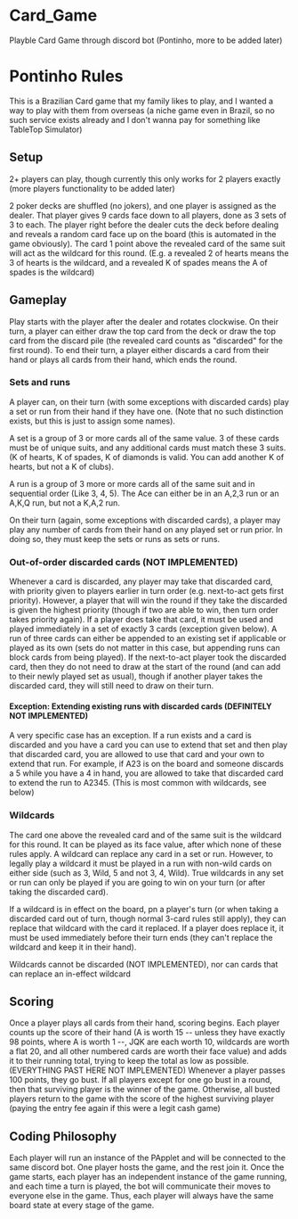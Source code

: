 # Card_Game
 Playble Card Game through discord bot (Pontinho, more to be added later)

# Pontinho Rules
 This is a Brazilian Card game that my family likes to play, and I wanted a way to play with them from overseas (a niche game even in Brazil, so no such service exists already and I don't wanna pay for something like TableTop Simulator)

## Setup
 2+ players can play, though currently this only works for 2 players exactly (more players functionality to be added later)
 
 2 poker decks are shuffled (no jokers), and one player is assigned as the dealer. That player gives 9 cards face down to all players, done as 3 sets of 3 to each. The player right before the dealer cuts the deck before dealing and reveals a random card face up on the board (this is automated in the game obviously). The card 1 point above the revealed card of the same suit will act as the wildcard for this round. (E.g. a revealed 2 of hearts means the 3 of hearts is the wildcard, and a revealed K of spades means the A of spades is the wildcard)

## Gameplay
Play starts with the player after the dealer and rotates clockwise. On their turn, a player can either draw the top card from the deck or draw the top card from the discard pile (the revealed card counts as "discarded" for the first round). To end their turn, a player either discards a card from their hand or plays all cards from their hand, which ends the round.

### Sets and runs
A player can, on their turn (with some exceptions with discarded cards) play a set or run from their hand if they have one. (Note that no such distinction exists, but this is just to assign some names).

A set is a group of 3 or more cards all of the same value. 3 of these cards must be of unique suits, and any additional cards must match these 3 suits. (K of hearts, K of spades, K of diamonds is valid. You can add another K of hearts, but not a K of clubs).

A run is a group of 3 more or more cards all of the same suit and in sequential order (Like 3, 4, 5). The Ace can either be in an A,2,3 run or an A,K,Q run, but not a K,A,2 run.

On their turn (again, some exceptions with discarded cards), a player may play any number of cards from their hand on any played set or run prior. In doing so, they must keep the sets or runs as sets or runs.

### Out-of-order discarded cards (NOT IMPLEMENTED)
Whenever a card is discarded, any player may take that discarded card, with priority given to players earlier in turn order (e.g. next-to-act gets first priority). However, a player that will win the round if they take the discarded is given the highest priority (though if two are able to win, then turn order takes priority again). If a player does take that card, it must be used and played immediately in a set of exactly 3 cards (exception given below). A run of three cards can either be appended to an existing set if applicable or played as its own (sets do not matter in this case, but appending runs can block cards from being played). If the next-to-act player took the discarded card, then they do not need to draw at the start of the round (and can add to their newly played set as usual), though if another player takes the discarded card, they will still need to draw on their turn.

#### Exception: Extending existing runs with discarded cards (DEFINITELY NOT IMPLEMENTED)
A very specific case has an exception. If a run exists and a card is discarded and you have a card you can use to extend that set and then play that discarded card, you are allowed to use that card and your own to extend that run. For example, if A23 is on the board and someone discards a 5 while you have a 4 in hand, you are allowed to take that discarded card to extend the run to A2345. (This is most common with wildcards, see below)

### Wildcards
The card one above the revealed card and of the same suit is the wildcard for this round. It can be played as its face value, after which none of these rules apply. A wildcard can replace any card in a set or run. However, to legally play a wildcard it must be played in a run with non-wild cards on either side (such as 3, Wild, 5 and not 3, 4, Wild). True wildcards in any set or run can only be played if you are going to win on your turn (or after taking the discarded card).

If a wildcard is in effect on the board, pn a player's turn (or when taking a discarded card out of turn, though normal 3-card rules still apply), they can replace that wildcard with the card it replaced. If a player does replace it, it must be used immediately before their turn ends (they can't replace the wildcard and keep it in their hand).

Wildcards cannot be discarded (NOT IMPLEMENTED), nor can cards that can replace an in-effect wildcard

## Scoring
Once a player plays all cards from their hand, scoring begins. Each player counts up the score of their hand (A is worth 15 -- unless they have exactly 98 points, where A is worth 1 --, JQK are each worth 10, wildcards are worth a flat 20, and all other numbered cards are worth their face value) and adds it to their running total, trying to keep the total as low as possible. (EVERYTHING PAST HERE NOT IMPLEMENTED) Whenever a player passes 100 points, they go bust. If all players except for one go bust in a round, then that surviving player is the winner of the game. Otherwise, all busted players return to the game with the score of the highest surviving player (paying the entry fee again if this were a legit cash game)

## Coding Philosophy
Each player will run an instance of the PApplet and will be connected to the same discord bot. One player hosts the game, and the rest join it. Once the game starts, each player has an independent instance of the game running, and each time a turn is played, the bot will communicate their moves to everyone else in the game. Thus, each player will always have the same board state at every stage of the game.
